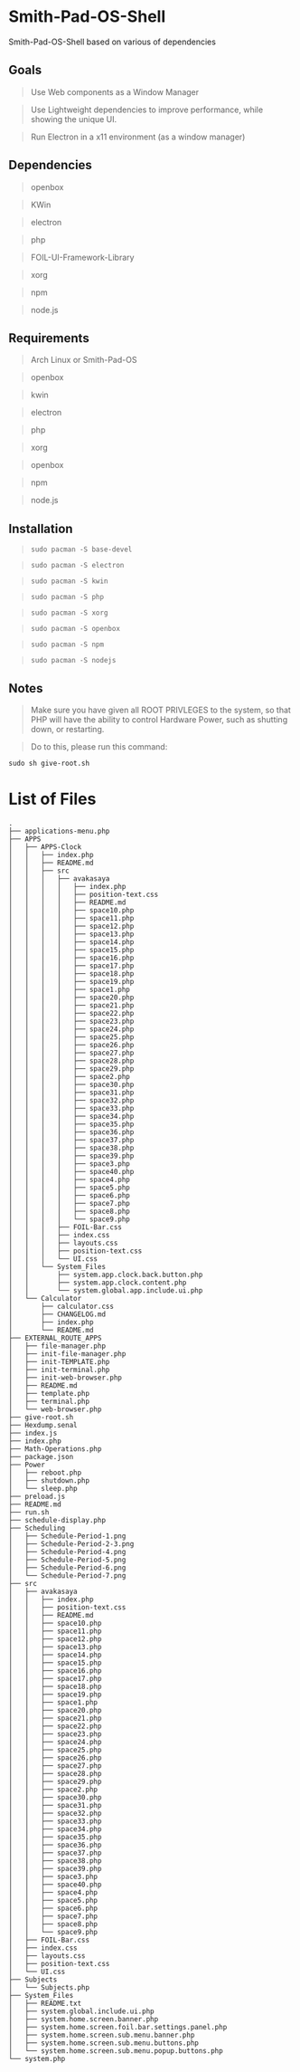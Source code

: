 # Smith-Pad-OS-Shell
Smith-Pad-OS-Shell based on various of dependencies 



## Goals 

> Use Web components as a Window Manager 

> Use Lightweight dependencies to improve performance, while showing the unique 
> UI. 


> Run Electron in a x11 environment (as a window manager)





## Dependencies

> openbox 

> KWin

> electron

> php

> FOIL-UI-Framework-Library

> xorg

> npm

> node.js




## Requirements 

> Arch Linux or Smith-Pad-OS 

> openbox

> kwin

> electron

> php

> xorg 

> openbox 

> npm

> node.js



## Installation 


> `sudo pacman -S base-devel`

> `sudo pacman -S electron` 

> `sudo pacman -S kwin`

> `sudo pacman -S php`

> `sudo pacman -S xorg`

> `sudo pacman -S openbox`

> `sudo pacman -S npm`

> `sudo pacman -S nodejs`


## Notes 

> Make sure you have given all ROOT PRIVLEGES to the system, so that PHP 
> will have the ability to control Hardware Power, such as shutting down, 
> or restarting. 


> Do to this, please run this command: 

`sudo sh give-root.sh`



# List of Files 

```shell
.
├── applications-menu.php
├── APPS
│   ├── APPS-Clock
│   │   ├── index.php
│   │   ├── README.md
│   │   ├── src
│   │   │   ├── avakasaya
│   │   │   │   ├── index.php
│   │   │   │   ├── position-text.css
│   │   │   │   ├── README.md
│   │   │   │   ├── space10.php
│   │   │   │   ├── space11.php
│   │   │   │   ├── space12.php
│   │   │   │   ├── space13.php
│   │   │   │   ├── space14.php
│   │   │   │   ├── space15.php
│   │   │   │   ├── space16.php
│   │   │   │   ├── space17.php
│   │   │   │   ├── space18.php
│   │   │   │   ├── space19.php
│   │   │   │   ├── space1.php
│   │   │   │   ├── space20.php
│   │   │   │   ├── space21.php
│   │   │   │   ├── space22.php
│   │   │   │   ├── space23.php
│   │   │   │   ├── space24.php
│   │   │   │   ├── space25.php
│   │   │   │   ├── space26.php
│   │   │   │   ├── space27.php
│   │   │   │   ├── space28.php
│   │   │   │   ├── space29.php
│   │   │   │   ├── space2.php
│   │   │   │   ├── space30.php
│   │   │   │   ├── space31.php
│   │   │   │   ├── space32.php
│   │   │   │   ├── space33.php
│   │   │   │   ├── space34.php
│   │   │   │   ├── space35.php
│   │   │   │   ├── space36.php
│   │   │   │   ├── space37.php
│   │   │   │   ├── space38.php
│   │   │   │   ├── space39.php
│   │   │   │   ├── space3.php
│   │   │   │   ├── space40.php
│   │   │   │   ├── space4.php
│   │   │   │   ├── space5.php
│   │   │   │   ├── space6.php
│   │   │   │   ├── space7.php
│   │   │   │   ├── space8.php
│   │   │   │   └── space9.php
│   │   │   ├── FOIL-Bar.css
│   │   │   ├── index.css
│   │   │   ├── layouts.css
│   │   │   ├── position-text.css
│   │   │   └── UI.css
│   │   └── System_Files
│   │       ├── system.app.clock.back.button.php
│   │       ├── system.app.clock.content.php
│   │       └── system.global.app.include.ui.php
│   └── Calculator
│       ├── calculator.css
│       ├── CHANGELOG.md
│       ├── index.php
│       └── README.md
├── EXTERNAL_ROUTE_APPS
│   ├── file-manager.php
│   ├── init-file-manager.php
│   ├── init-TEMPLATE.php
│   ├── init-terminal.php
│   ├── init-web-browser.php
│   ├── README.md
│   ├── template.php
│   ├── terminal.php
│   └── web-browser.php
├── give-root.sh
├── Hexdump.senal
├── index.js
├── index.php
├── Math-Operations.php
├── package.json
├── Power
│   ├── reboot.php
│   ├── shutdown.php
│   └── sleep.php
├── preload.js
├── README.md
├── run.sh
├── schedule-display.php
├── Scheduling
│   ├── Schedule-Period-1.png
│   ├── Schedule-Period-2-3.png
│   ├── Schedule-Period-4.png
│   ├── Schedule-Period-5.png
│   ├── Schedule-Period-6.png
│   └── Schedule-Period-7.png
├── src
│   ├── avakasaya
│   │   ├── index.php
│   │   ├── position-text.css
│   │   ├── README.md
│   │   ├── space10.php
│   │   ├── space11.php
│   │   ├── space12.php
│   │   ├── space13.php
│   │   ├── space14.php
│   │   ├── space15.php
│   │   ├── space16.php
│   │   ├── space17.php
│   │   ├── space18.php
│   │   ├── space19.php
│   │   ├── space1.php
│   │   ├── space20.php
│   │   ├── space21.php
│   │   ├── space22.php
│   │   ├── space23.php
│   │   ├── space24.php
│   │   ├── space25.php
│   │   ├── space26.php
│   │   ├── space27.php
│   │   ├── space28.php
│   │   ├── space29.php
│   │   ├── space2.php
│   │   ├── space30.php
│   │   ├── space31.php
│   │   ├── space32.php
│   │   ├── space33.php
│   │   ├── space34.php
│   │   ├── space35.php
│   │   ├── space36.php
│   │   ├── space37.php
│   │   ├── space38.php
│   │   ├── space39.php
│   │   ├── space3.php
│   │   ├── space40.php
│   │   ├── space4.php
│   │   ├── space5.php
│   │   ├── space6.php
│   │   ├── space7.php
│   │   ├── space8.php
│   │   └── space9.php
│   ├── FOIL-Bar.css
│   ├── index.css
│   ├── layouts.css
│   ├── position-text.css
│   └── UI.css
├── Subjects
│   └── Subjects.php
├── System_Files
│   ├── README.txt
│   ├── system.global.include.ui.php
│   ├── system.home.screen.banner.php
│   ├── system.home.screen.foil.bar.settings.panel.php
│   ├── system.home.screen.sub.menu.banner.php
│   ├── system.home.screen.sub.menu.buttons.php
│   └── system.home.screen.sub.menu.popup.buttons.php
└── system.php

```